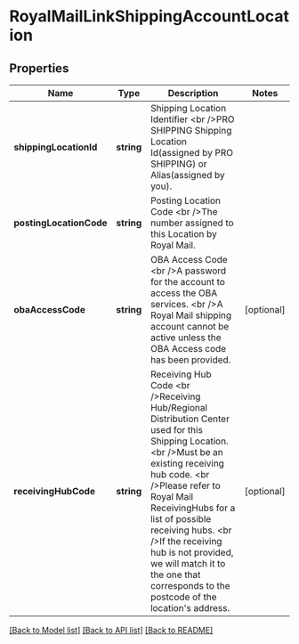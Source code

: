 # RoyalMailLinkShippingAccountLocation

## Properties
Name | Type | Description | Notes
------------ | ------------- | ------------- | -------------
**shippingLocationId** | **string** | Shipping Location Identifier &lt;br /&gt;PRO SHIPPING Shipping Location Id(assigned by PRO SHIPPING) or Alias(assigned by you). | 
**postingLocationCode** | **string** | Posting Location Code &lt;br /&gt;The number assigned to this Location by Royal Mail. | 
**obaAccessCode** | **string** | OBA Access Code &lt;br /&gt;A password for the account to access the OBA services. &lt;br /&gt;A Royal Mail shipping account cannot be active unless the OBA Access code has been provided. | [optional] 
**receivingHubCode** | **string** | Receiving Hub Code &lt;br /&gt;Receiving Hub/Regional Distribution Center used for this Shipping Location. &lt;br /&gt;Must be an existing receiving hub code. &lt;br /&gt;Please refer to Royal Mail ReceivingHubs for a list of possible receiving hubs. &lt;br /&gt;If the receiving hub is not provided, we will match it to the one that corresponds to the postcode of the location&#x27;s address. | [optional] 

[[Back to Model list]](../../README.md#documentation-for-models) [[Back to API list]](../../README.md#documentation-for-api-endpoints) [[Back to README]](../../README.md)

